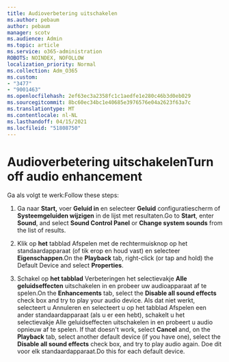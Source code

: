 ```yaml
---
title: Audioverbetering uitschakelen
ms.author: pebaum
author: pebaum
manager: scotv
ms.audience: Admin
ms.topic: article
ms.service: o365-administration
ROBOTS: NOINDEX, NOFOLLOW
localization_priority: Normal
ms.collection: Adm_O365
ms.custom:
- "3477"
- "9001463"
ms.openlocfilehash: 2ef63ec3a2358fc1c1aedfe1e280c46b3d0eb029
ms.sourcegitcommit: 8bc60ec34bc1e40685e3976576e04a2623f63a7c
ms.translationtype: MT
ms.contentlocale: nl-NL
ms.lasthandoff: 04/15/2021
ms.locfileid: "51808750"
---
```

# <a name="turn-off-audio-enhancement"></a><span data-ttu-id="7cb49-102">Audioverbetering uitschakelen</span><span class="sxs-lookup"><span data-stu-id="7cb49-102">Turn off audio enhancement</span></span>

<span data-ttu-id="7cb49-103">Ga als volgt te werk:</span><span class="sxs-lookup"><span data-stu-id="7cb49-103">Follow these steps:</span></span>

1. <span data-ttu-id="7cb49-104">Ga naar **Start,** voer **Geluid in** en selecteer **Geluid** configuratiescherm of **Systeemgeluiden wijzigen** in de lijst met resultaten.</span><span class="sxs-lookup"><span data-stu-id="7cb49-104">Go to **Start**, enter **Sound**, and select **Sound Control Panel** or **Change system sounds** from the list of results.</span></span>

2. <span data-ttu-id="7cb49-105">Klik op **het** tabblad Afspelen met de rechtermuisknop op het standaardapparaat (of tik erop en houd vast) en selecteer **Eigenschappen**.</span><span class="sxs-lookup"><span data-stu-id="7cb49-105">On the **Playback** tab, right-click (or tap and hold) the Default Device and select **Properties**.</span></span>

3. <span data-ttu-id="7cb49-106">Schakel op **het tabblad** Verbeteringen het selectievakje **Alle geluidseffecten** uitschakelen in en probeer uw audioapparaat af te spelen.</span><span class="sxs-lookup"><span data-stu-id="7cb49-106">On the **Enhancements** tab, select the **Disable all sound effects** check box and try to play your audio device.</span></span> <span data-ttu-id="7cb49-107">Als dat niet werkt, selecteert u  Annuleren en selecteert u op het tabblad  Afspelen een ander standaardapparaat (als u er een hebt), schakelt u het selectievakje Alle geluidseffecten uitschakelen in en probeert u audio opnieuw af te spelen. </span><span class="sxs-lookup"><span data-stu-id="7cb49-107">If that doesn't work, select **Cancel** and, on the **Playback** tab, select another default device (if you have one), select the **Disable all sound effects** check box, and try to play audio again.</span></span> <span data-ttu-id="7cb49-108">Doe dit voor elk standaardapparaat.</span><span class="sxs-lookup"><span data-stu-id="7cb49-108">Do this for each default device.</span></span>
